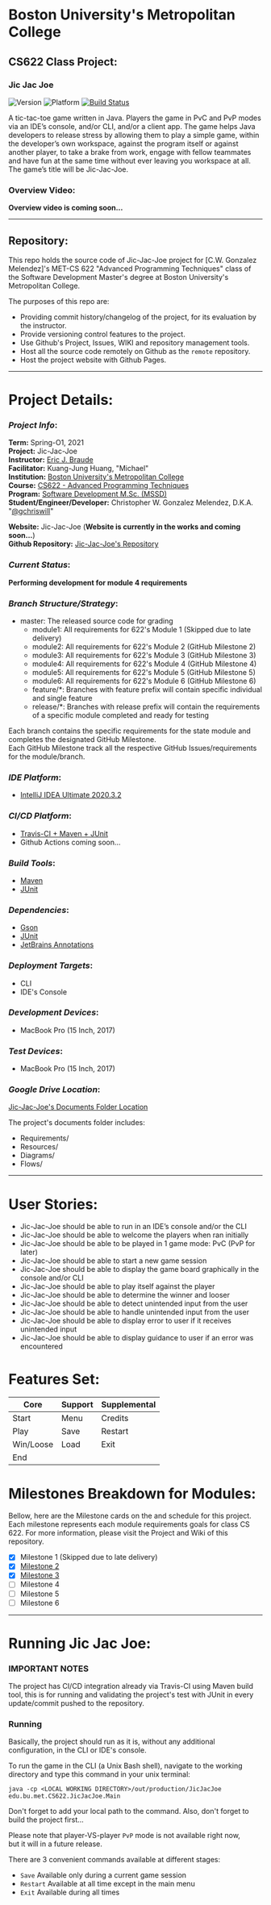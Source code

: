 
# Boston University's Metropolitan College  
## CS622 Class Project:

### Jic Jac Joe 

![Version](https://img.shields.io/badge/version-0.0.1-blue.svg?style=flat )
![Platform](https://img.shields.io/badge/platform-CLI-blue.svg?style=flat )
[![Build Status](https://www.travis-ci.com/gchriswill/JicJacJoe.svg?token=8efyA1QMsv1rNCzSQkn1&branch=master)](https://www.travis-ci.com/gchriswill/JicJacJoe)

A tic-tac-toe game written in Java. 
Players the game in PvC and PvP modes via an IDE’s console, and/or CLI, and/or a client app. 
The game helps Java developers to release stress by allowing them to play a simple game, 
within the developer’s own workspace, against the program itself or against another player, 
to take a brake from work, engage with fellow teammates and have fun at the same time without ever leaving you workspace at all. 
The game’s title will be Jic-Jac-Joe.

### Overview Video:

**Overview video is coming soon...**  

[comment]: <> (An in-depth and 15 minutes-long for project overview and usage guide can be found [here]&#40;#&#41;.)

---

## Repository:

This repo holds the source code of Jic-Jac-Joe project for [C.W. Gonzalez Melendez]'s 
MET-CS 622 "Advanced Programming Techniques" class of the Software Development Master's degree 
at Boston University's Metropolitan College.

The purposes of this repo are:

- Providing commit history/changelog of the project, for its evaluation by the instructor.
- Provide versioning control features to the project.
- Use Github's Project, Issues, WIKI and repository management tools.
- Host all the source code remotely on Github as the `remote` repository.
- Host the project website with Github Pages.

---

# Project Details:

### _Project Info_:

**Term:** Spring-O1, 2021  
**Project:** Jic-Jac-Joe  
**Instructor:** [Eric J. Braude](https://www.bu.edu/met/profile/eric-j-braude/)  
**Facilitator:** Kuang-Jung Huang, "Michael"  
**Institution:** [Boston University's Metropolitan College](https://www.bu.edu/met/)  
**Course:** [CS622 - Advanced Programming Techniques](http://www.bu.edu/csmet/academic-programs/courses/cs622/)  
**Program:** [Software Development M.Sc. (MSSD)](https://www.bu.edu/met/degrees-certificates/ms-software-development/)  
**Student/Engineer/Developer:** Christopher W. Gonzalez Melendez, D.K.A. "[@gchriswill](https://github.com/gchriswill)"  

**Website:** Jic-Jac-Joe (**Website is currently in the works and coming soon...**)  
**Github Repository:** [Jic-Jac-Joe's Repository](https://github.com/gchriswill/JicJacJoe)

### _Current Status_:

**Performing development for module 4 requirements**

### _Branch Structure/Strategy_:

- master: The released source code for grading
    - module1: All requirements for 622's Module 1 (Skipped due to late delivery)
    - module2: All requirements for 622's Module 2 (GitHub Milestone 2)
    - module3: All requirements for 622's Module 3 (GitHub Milestone 3)
    - module4: All requirements for 622's Module 4 (GitHub Milestone 4)
    - module5: All requirements for 622's Module 5 (GitHub Milestone 5)
    - module6: All requirements for 622's Module 6 (GitHub Milestone 6)
    - feature/*: Branches with feature prefix will contain specific individual and single feature
    - release/*: Branches with release prefix will contain the requirements of a specific module completed and ready for testing  
  
Each branch contains the specific requirements for the state module and completes the designated GitHub Milestone.  
Each GitHub Milestone track all the respective GitHub Issues/requirements for the module/branch.  

### _IDE Platform_:

- [IntelliJ IDEA Ultimate 2020.3.2](https://www.jetbrains.com/idea/)

### _CI/CD Platform_:

- [Travis-CI + Maven + JUnit](https://www.travis-ci.com/github/gchriswill/JicJacJoe)
- Github Actions coming soon...

### _Build Tools_:  

- [Maven](http://maven.apache.org)
- [JUnit](https://junit.org/junit5/)

### _Dependencies_:  

- [Gson](https://github.com/google/gson)
- [JUnit](https://junit.org/junit5/)
- [JetBrains Annotations](https://github.com/JetBrains/java-annotations)  

### _Deployment Targets_:

- CLI
- IDE's Console  

### _Development Devices_:

- MacBook Pro (15 Inch, 2017)

### _Test Devices_:

- MacBook Pro (15 Inch, 2017)  

### _Google Drive Location_:

[Jic-Jac-Joe's Documents Folder Location](https://drive.google.com/drive/u/1/folders/0ABEHSS4VkZJqUk9PVA)  

The project's documents folder includes:

- Requirements/
- Resources/
- Diagrams/
- Flows/

---

# User Stories:  

- Jic-Jac-Joe should be able to run in an IDE’s console and/or the CLI
- Jic-Jac-Joe should be able to welcome the players when ran initially
- Jic-Jac-Joe should be able to be played in 1 game mode: PvC (PvP for later)
- Jic-Jac-Joe should be able to start a new game session
- Jic-Jac-Joe should be able to display the game board graphically in the console and/or CLI
- Jic-Jac-Joe should be able to play itself against the player
- Jic-Jac-Joe should be able to determine the winner and looser
- Jic-Jac-Joe should be able to detect unintended input from the user
- Jic-Jac-Joe should be able to handle unintended input from the user
- Jic-Jac-Joe should be able to display error to user if it receives unintended input
- Jic-Jac-Joe should be able to display guidance to user if an error was encountered

# Features Set:

| Core          | Support       | Supplemental  |
| ------------- | ------------- | ------------- |
| Start         | Menu          | Credits       |
| Play          | Save          | Restart       |
| Win/Loose     | Load          | Exit          |
| End           |               |               |


# Milestones Breakdown for Modules:

Bellow, here are the Milestone cards on the and schedule for this project. 
Each milestone represents each module requirements goals for class CS 622.
For more information, please visit the Project and Wiki of this repository.

- [x] Milestone 1 (Skipped due to late delivery)
- [x] [Milestone 2](https://github.com/gchriswill/JicJacJoe/milestone/1)
- [x] [Milestone 3](https://github.com/gchriswill/JicJacJoe/milestone/2)
- [ ] Milestone 4
- [ ] Milestone 5
- [ ] Milestone 6

--- 

# Running Jic Jac Joe:

### IMPORTANT NOTES  

The project has CI/CD integration already via Travis-CI using Maven build tool, this is for 
running and validating the project's test with JUnit in every update/commit pushed to the repository. 

### Running

Basically, the project should run as it is, without any additional configuration, in the CLI or IDE's console.  

To run the game in the CLI (a Unix Bash shell), navigate to the working directory and type this command in your unix terminal:  

`java -cp <LOCAL WORKING DIRECTORY>/out/production/JicJacJoe edu.bu.met.CS622.JicJacJoe.Main`

Don't forget to add your local path to the command.
Also, don't forget to build the project first...

Please note that player-VS-player `PvP` mode is not available right now,  
but it will in a future release. 

There are 3 convenient commands available at different stages:  

- `Save` Available only during a current game session  
- `Restart` Available at all time except in the main menu
- `Exit` Available during all times




